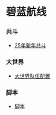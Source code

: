 # 碧蓝航线

### 共斗

- [25年新年共斗](Fight_tg.md)

### 大世界

- [大世界队伍配置](page_1.md)

### 脚本

- [脚本](page_2.md)
